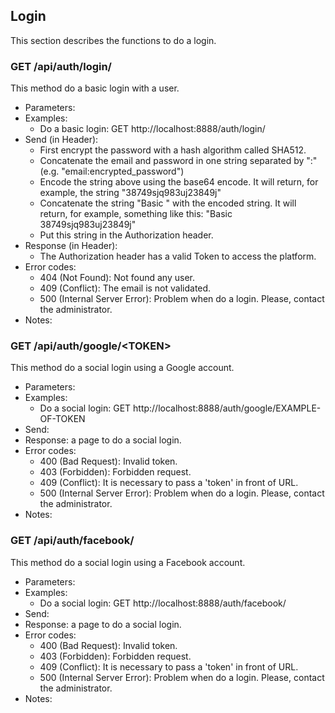 ## Login

This section describes the functions to do a login.


### GET /api/auth/login/

This method do a basic login with a user.
- Parameters:
- Examples:
     - Do a basic login: GET http://localhost:8888/auth/login/
- Send (in Header):
    - First encrypt the password with a hash algorithm called SHA512.
    - Concatenate the email and password in one string separated by ":" (e.g. "email:encrypted_password")
    - Encode the string above using the base64 encode. It will return, for example, the string "38749sjq983uj23849j"
    - Concatenate the string "Basic " with the encoded string. It will return, for example, something like this: "Basic 38749sjq983uj23849j"
    - Put this string in the Authorization header.
- Response (in Header):
    - The Authorization header has a valid Token to access the platform.
- Error codes:
    - 404 (Not Found): Not found any user.
    - 409 (Conflict): The email is not validated.
    - 500 (Internal Server Error): Problem when do a login. Please, contact the administrator.
- Notes:


### GET /api/auth/google/\<TOKEN>

This method do a social login using a Google account.
- Parameters:
- Examples:
     - Do a social login: GET http://localhost:8888/auth/google/EXAMPLE-OF-TOKEN
- Send:
- Response: a page to do a social login.
- Error codes:
    - 400 (Bad Request): Invalid token.
    - 403 (Forbidden): Forbidden request.
    - 409 (Conflict): It is necessary to pass a 'token' in front of URL.
    - 500 (Internal Server Error): Problem when do a login. Please, contact the administrator.
- Notes:


### GET /api/auth/facebook/

This method do a social login using a Facebook account.
- Parameters:
- Examples:
     - Do a social login: GET http://localhost:8888/auth/facebook/
- Send:
- Response: a page to do a social login.
- Error codes:
    - 400 (Bad Request): Invalid token.
    - 403 (Forbidden): Forbidden request.
    - 409 (Conflict): It is necessary to pass a 'token' in front of URL.
    - 500 (Internal Server Error): Problem when do a login. Please, contact the administrator.
- Notes:


<!-- ### GET /api/auth/logout/ -->

<!-- This method logout a user. -->
<!-- - Parameters: -->
<!-- - Examples: -->
<!-- - Do logout: http://localhost:8888/auth/logout/ -->
<!-- - Send: -->
<!-- - Response: -->
<!-- - Error codes: -->
<!-- - 404 (Not Found): Not found any user to logout. -->
<!-- - Notes: -->
